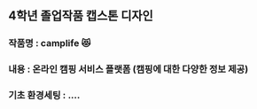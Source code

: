 ## 4학년 졸업작품 캡스톤 디자인 

  

### 작품명 : camplife 😻

### 내용 : 온라인 캠핑 서비스 플랫폼 (캠핑에 대한 다양한 정보 제공)


### 기초 환경세팅 : ....
